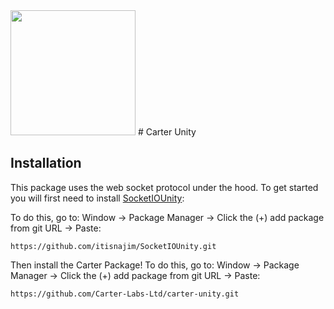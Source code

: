 <img src="https://www.carterapi.com/carter-full-white-transparent.svg" style="width: 200px"/>
# Carter Unity

## Installation
This package uses the web socket protocol under the hood. To get started you will first need to install [SocketIOUnity](https://github.com/itisnajim/SocketIOUnity):

To do this, go to: Window -> Package Manager -> Click the (+) add package from git URL -> Paste:

```https://github.com/itisnajim/SocketIOUnity.git```

Then install the Carter Package! To do this, go to: Window -> Package Manager -> Click the (+) add package from git URL -> Paste:

```https://github.com/Carter-Labs-Ltd/carter-unity.git```


